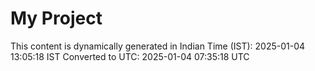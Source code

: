 # My Project

This content is dynamically generated in Indian Time (IST): 2025-01-04 13:05:18 IST
Converted to UTC: 2025-01-04 07:35:18 UTC
